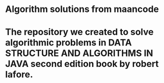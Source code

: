 # Algorithm solutions from maancode


# The repository we created to solve algorithmic problems in DATA STRUCTURE AND ALGORITHMS IN JAVA second edition book by robert lafore.

